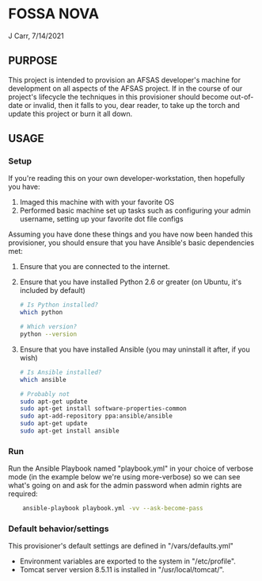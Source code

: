 # FOSSA NOVA
J Carr, 7/14/2021

## PURPOSE

This project is intended to provision an AFSAS developer's machine for development on all aspects of the AFSAS project.
If in the course of our project's lifecycle the techniques in this provisioner should become out-of-date or invalid, then it falls to you, dear reader, to take up the torch and update this project or burn it all down.

## USAGE

### Setup

If you're reading this on your own developer-workstation, then hopefully you have:

1. Imaged this machine with with your favorite OS
2. Performed basic machine set up tasks such as configuring your admin username, setting up your favorite dot file configs

Assuming you have done these things and you have now been handed this provisioner, you should ensure that you have Ansible's basic dependencies met:

1. Ensure that you are connected to the internet.
2. Ensure that you have installed Python 2.6 or greater (on Ubuntu, it's included by default)

    ``` bash
    # Is Python installed?
    which python

    # Which version?
    python --version
    ```

3. Ensure that you have installed Ansible (you may uninstall it after, if you wish)

    ``` bash
    # Is Ansible installed?
    which ansible

    # Probably not
    sudo apt-get update
    sudo apt-get install software-properties-common
    sudo apt-add-repository ppa:ansible/ansible
    sudo apt-get update
    sudo apt-get install ansible
    ```

### Run

Run the Ansible Playbook named "playbook.yml" in your choice of verbose mode (in the example below we're using more-verbose) so we can see what's going on and ask for the admin password when admin rights are required:

``` bash
    ansible-playbook playbook.yml -vv --ask-become-pass
```

### Default behavior/settings

This provisioner's default settings are defined in "/vars/defaults.yml"

- Environment variables are exported to the system in "/etc/profile".
- Tomcat server version 8.5.11 is installed in "/usr/local/tomcat/".

